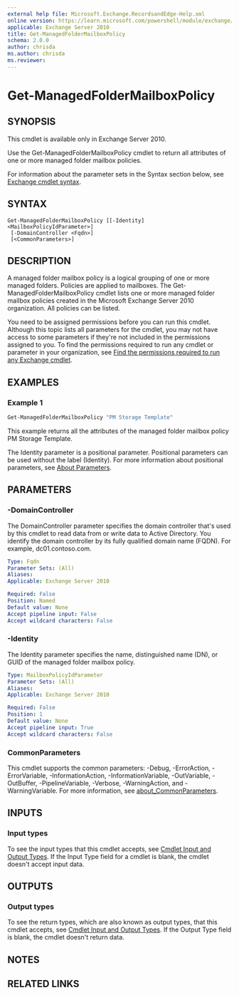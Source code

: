 ```yaml
---
external help file: Microsoft.Exchange.RecordsandEdge-Help.xml
online version: https://learn.microsoft.com/powershell/module/exchange/get-managedfoldermailboxpolicy
applicable: Exchange Server 2010
title: Get-ManagedFolderMailboxPolicy
schema: 2.0.0
author: chrisda
ms.author: chrisda
ms.reviewer:
---
```


# Get-ManagedFolderMailboxPolicy

## SYNOPSIS
This cmdlet is available only in Exchange Server 2010.

Use the Get-ManagedFolderMailboxPolicy cmdlet to return all attributes of one or more managed folder mailbox policies.

For information about the parameter sets in the Syntax section below, see [Exchange cmdlet syntax](https://learn.microsoft.com/powershell/exchange/exchange-cmdlet-syntax).

## SYNTAX

```
Get-ManagedFolderMailboxPolicy [[-Identity] <MailboxPolicyIdParameter>]
 [-DomainController <Fqdn>]
 [<CommonParameters>]
```

## DESCRIPTION
A managed folder mailbox policy is a logical grouping of one or more managed folders. Policies are applied to mailboxes. The Get-ManagedFolderMailboxPolicy cmdlet lists one or more managed folder mailbox policies created in the Microsoft Exchange Server 2010 organization. All policies can be listed.

You need to be assigned permissions before you can run this cmdlet. Although this topic lists all parameters for the cmdlet, you may not have access to some parameters if they're not included in the permissions assigned to you. To find the permissions required to run any cmdlet or parameter in your organization, see [Find the permissions required to run any Exchange cmdlet](https://learn.microsoft.com/powershell/exchange/find-exchange-cmdlet-permissions).

## EXAMPLES

### Example 1
```powershell
Get-ManagedFolderMailboxPolicy "PM Storage Template"
```

This example returns all the attributes of the managed folder mailbox policy PM Storage Template.

The Identity parameter is a positional parameter. Positional parameters can be used without the label (Identity). For more information about positional parameters, see [About Parameters](https://learn.microsoft.com/powershell/module/microsoft.powershell.core/about/about_parameters).

## PARAMETERS

### -DomainController
The DomainController parameter specifies the domain controller that's used by this cmdlet to read data from or write data to Active Directory. You identify the domain controller by its fully qualified domain name (FQDN). For example, dc01.contoso.com.

```yaml
Type: Fqdn
Parameter Sets: (All)
Aliases:
Applicable: Exchange Server 2010

Required: False
Position: Named
Default value: None
Accept pipeline input: False
Accept wildcard characters: False
```

### -Identity
The Identity parameter specifies the name, distinguished name (DN), or GUID of the managed folder mailbox policy.

```yaml
Type: MailboxPolicyIdParameter
Parameter Sets: (All)
Aliases:
Applicable: Exchange Server 2010

Required: False
Position: 1
Default value: None
Accept pipeline input: True
Accept wildcard characters: False
```

### CommonParameters
This cmdlet supports the common parameters: -Debug, -ErrorAction, -ErrorVariable, -InformationAction, -InformationVariable, -OutVariable, -OutBuffer, -PipelineVariable, -Verbose, -WarningAction, and -WarningVariable. For more information, see [about_CommonParameters](https://go.microsoft.com/fwlink/p/?LinkID=113216).

## INPUTS

### Input types
To see the input types that this cmdlet accepts, see [Cmdlet Input and Output Types](https://go.microsoft.com/fwlink/p/?LinkId=2081749). If the Input Type field for a cmdlet is blank, the cmdlet doesn't accept input data.

## OUTPUTS

### Output types
To see the return types, which are also known as output types, that this cmdlet accepts, see [Cmdlet Input and Output Types](https://go.microsoft.com/fwlink/p/?LinkId=2081749). If the Output Type field is blank, the cmdlet doesn't return data.

## NOTES

## RELATED LINKS
